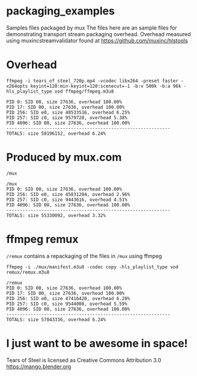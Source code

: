 # packaging_examples

Samples files packaged by mux
The files here are an sample files for demonstrating transport stream packaging overhead.
Overhead measured using muxincstreamvalidator found at https://github.com/muxinc/hlstools

# Overhead

`ffmpeg -i tears_of_steel_720p.mp4 -vcodec libx264 -preset faster -x264opts keyint=120:min-keyint=120:scenecut=-1 -b:v 500k -b:a 96k -hls_playlist_type vod ffmpeg/ffmpeg.m3u8`

```
PID 0: SID 00, size 27636, overhead 100.00%
PID 17: SID 00, size 27636, overhead 100.00%
PID 256: SID e0, size 48533516, overhead 6.25%
PID 257: SID c0, size 9579728, overhead 5.38%
PID 4096: SID 00, size 27636, overhead 100.00%
-------------------------------------------------------------
TOTALS: size 58196152, overhead 6.24%
```

# Produced by mux.com

`/mux`

```
/mux
PID 0: SID 00, size 27636, overhead 100.00%
PID 256: SID e0, size 45831204, overhead 2.96%
PID 257: SID c0, size 9443616, overhead 4.51%
PID 4096: SID 00, size 27636, overhead 100.00%
-------------------------------------------------------------
TOTALS: size 55330092, overhead 3.32%
```

# ffmpeg remux
`/remux` contains a repackaging of the files in `/mux` using ffmpeg

`ffmpeg -i ./mux/manifest.m3u8 -codec copy -hls_playlist_type vod remux/remux.m3u8`

```
/remux
PID 0: SID 00, size 27636, overhead 100.00%
PID 17: SID 00, size 27636, overhead 100.00%
PID 256: SID e0, size 47416420, overhead 6.20%
PID 257: SID c0, size 9544008, overhead 5.59%
PID 4096: SID 00, size 27636, overhead 100.00%
-------------------------------------------------------------
TOTALS: size 57043336, overhead 6.24%
```

# I just want to be awesome in space!
Tears of Steel is licensed as Creative Commons Attribution 3.0
https://mango.blender.org
